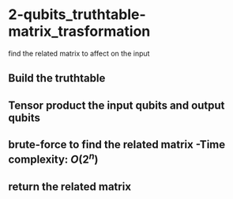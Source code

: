 # 2-qubits_truthtable-matrix_trasformation
find the related matrix to affect on the input

## Build the truthtable

## Tensor product the input qubits and output qubits

## brute-force to find the related matrix -Time complexity: $O(2^n)$

## return the related matrix
